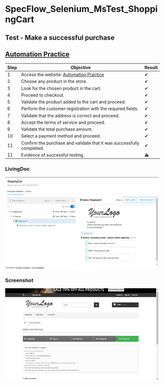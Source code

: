 # SpecFlow_Selenium_MsTest_ShoppingCart

## Test - Make a successful purchase


## [Automation Practice](http://automationpractice.com/index.php?)

| Step    | Objective                                                                               | Result  |
| ------- | -------------------------------------------------------------------------------------   | --------|
|    1    | Access the website: [Automation Practice](http://automationpractice.com/index.php?)      |   ✔    |
|    2    | Choose any product in the store.                                                         |   ✔    |
|    3    | Look for the chosen product in the cart.                                                 |   ✔    |
|    4    | Proceed to checkout.                                                                     |   ✔    |
|    5    | Validate the product added to the cart and proceed.                                      |   ✔    |
|    6    | Perform the customer registration with the required fields.                              |   ✔    |
|    7    | Validate that the address is correct and proceed.                                        |   ✔    |
|    8    | Accept the terms of service and proceed.                                                 |   ✔    |
|    9    | Validate the total purchase amount.                                                      |   ✔    |
|   10    | Select a payment method and proceed.                                                     |   ✔    |
|   11    | Confirm the purchase and validate that it was successfully completed.                    |   ✔    |
|   11    | Evidence of successful testing                                                           |   ⚠    |


### LivingDoc

<img src="/img/livingDoc.png" width="500" height="300">


### Screenshot

<img src="/screenshot/Image_1.png" width="500" height="300">
